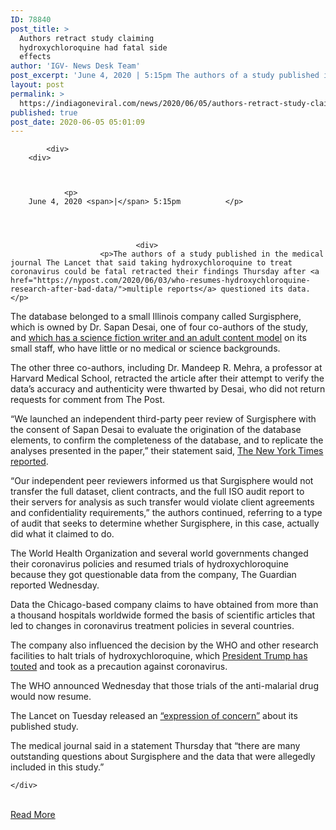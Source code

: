 ```yaml
---
ID: 78840
post_title: >
  Authors retract study claiming
  hydroxychloroquine had fatal side
  effects
author: 'IGV- News Desk Team'
post_excerpt: 'June 4, 2020 | 5:15pm The authors of a study published in the medical journal The Lancet that said taking hydroxychloroquine to treat coronavirus could be fatal retracted their findings Thursday after multiple reports questioned its data. The database belonged to a small Illinois company called Surgisphere, which is owned by Dr. Sapan Desai, one&hellip;'
layout: post
permalink: >
  https://indiagoneviral.com/news/2020/06/05/authors-retract-study-claiming-hydroxychloroquine-had-fatal-side-effects/78840/india-gone-viral/
published: true
post_date: 2020-06-05 05:01:09
---
```

<div id="article-wrapper" role="main">
			
			<div>
		<div>
			
			
						
				<p>
		June 4, 2020 <span>|</span> 5:15pm			</p>
				
				
    
  										
								<div>
						<p>The authors of a study published in the medical journal The Lancet that said taking hydroxychloroquine to treat coronavirus could be fatal retracted their findings Thursday after <a href="https://nypost.com/2020/06/03/who-resumes-hydroxychloroquine-research-after-bad-data/">multiple reports</a> questioned its data.</p>
<p>The database belonged to a small Illinois company called Surgisphere, which is owned by Dr. Sapan Desai, one of four co-authors of the study, and <a href="https://nypost.com/2020/06/03/who-resumes-hydroxychloroquine-research-after-bad-data/">which has a science fiction writer and an adult content model</a> on its small staff, who have little or no medical or science backgrounds.</p>
<p>The other three co-authors, including Dr. Mandeep R. Mehra, a professor at Harvard Medical School, retracted the article after their attempt to verify the data’s accuracy and authenticity were thwarted by Desai, who did not return requests for comment from The Post.</p>
<p>“We launched an independent third-party peer review of Surgisphere with the consent of Sapan Desai to evaluate the origination of the database elements, to confirm the completeness of the database, and to replicate the analyses presented in the paper,” their statement said, <a href="https://www.nytimes.com/2020/06/04/world/coronavirus-us-update.html?campaign_id=60&emc=edit_na_20200604&instance_id=0&nl=breaking-news&ref=headline&regi_id=60855337&segment_id=30100&user_id=08fbc2bcd133a3d190d20b9d83832608#link-68232c1e" rel="noopener noreferrer" target="_blank">The New York Times reported</a>.</p>
<p>“Our independent peer reviewers informed us that Surgisphere would not transfer the full dataset, client contracts, and the full ISO audit report to their servers for analysis as such transfer would violate client agreements and confidentiality requirements,” the authors continued, referring to a type of audit that seeks to determine whether Surgisphere, in this case, actually did what it claimed to do.</p>
<p>The World Health Organization and several world governments changed their coronavirus policies and resumed trials of hydroxychloroquine because they got questionable data from the company, The Guardian reported Wednesday.</p>
<p>Data the Chicago-based company claims to have obtained from more than a thousand hospitals worldwide formed the basis of scientific articles that led to changes in coronavirus treatment policies in several countries.</p>
<p>The company also influenced the decision by the WHO and other research facilities to halt trials of hydroxychloroquine, which <a href="https://nypost.com/2020/05/25/president-trump-says-he-is-no-longer-on-hydroxychloroquine/?_ga=2.15300852.393512599.1591042151-2081439713.1577311412">President Trump has touted</a> and took as a precaution against coronavirus.</p>
<p>The WHO announced Wednesday that those trials of the anti-malarial drug would now resume.</p>
<p>The Lancet on Tuesday released an <a href="https://www.thelancet.com/journals/lancet/article/PIIS0140-6736(20)31290-3/fulltext" rel="noopener noreferrer" target="_blank">“expression of concern”</a> about its published study.</p>
<p>The medical journal said in a statement Thursday that “there are many outstanding questions about Surgisphere and the data that were allegedly included in this study.”</p>
			</div>
					</div>
						
		
		

					
		
			
			
							
				
		
	</div>
</div><br/><a href="https://nypost.com/2020/06/04/authors-retract-study-saying-hydroxychloroquine-could-be-harmful/" class="button purchase" rel="nofollow noopener noreferrer" target="_blank">Read More</a>